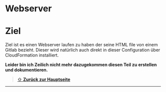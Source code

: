 Webserver
====

# Ziel

Ziel ist es einen Webserver laufen zu haben der seine HTML file von einem Gitlab bezieht.
Dieser wird natürlich auch direkt in dieser Configuration über CloudFormation installiert. 


**Leider bin ich Zeilich nicht mehr dazugekommen diesen Teil zu erstellen und dokumentieren.**

> [⇧ **Zurück zur Hauptseite**](/README.md)

---
